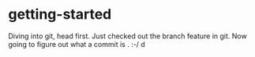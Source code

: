 getting-started
===============

Diving into git, head first. 
Just checked out the branch feature in git.
Now going to figure out what a commit is . :-/
d
